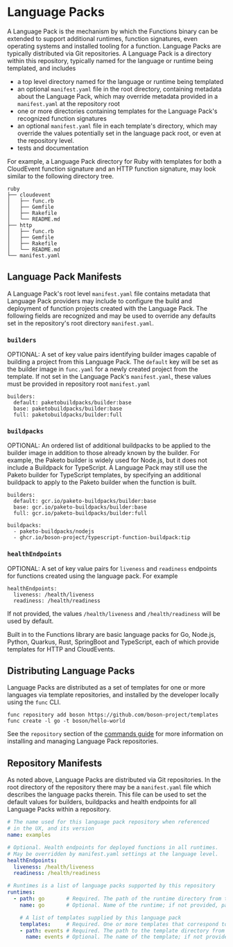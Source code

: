 # Language Packs

A Language Pack is the mechanism by which the Functions binary can be extended
to support additional runtimes, function signatures, even operating systems and
installed tooling for a function. Language Packs are typically distributed via
Git repositories. A Language Pack is a directory within this repository,
typically named for the language or runtime being templated, and includes

- a top level directory named for the language or runtime being templated
- an optional `manifest.yaml` file in the root directory, containing metadata about the Language Pack, which may override metadata provided in a `manifest.yaml` at the repository root
- one or more directories containing templates for the Language Pack's recognized function signatures
- an optional `manifest.yaml` file in each  template's directory, which may override the values potentially set in the language pack root, or even at the repository level.
- tests and documentation

For example, a Language Pack directory for Ruby with templates for both
a CloudEvent function signature and an HTTP function signature, may look
similar to the following directory tree.

```
ruby
├── cloudevent
│   ├── func.rb
│   ├── Gemfile
│   ├── Rakefile
│   └── README.md
├── http
│   ├── func.rb
│   ├── Gemfile
│   ├── Rakefile
│   └── README.md
└── manifest.yaml
```

## Language Pack Manifests

A Language Pack's root level `manifest.yaml` file contains metadata that
Language Pack providers may include to configure the build and deployment
of function projects created with the Language Pack. The following fields
are recognized and may be used to override any defaults set in the repository's
root directory `manifest.yaml`.

### `builders`
OPTIONAL: A set of key value pairs identifying builder images capable of
building a project from this Language Pack. The `default` key will be
set as the builder image in `func.yaml` for a newly created project from
the template. If not set in the Language Pack's `manifest.yaml`, these values
must be provided in repository root `manifest.yaml`

```
builders:
  default: paketobuildpacks/builder:base
  base: paketobuildpacks/builder:base
  full: paketobuildpacks/builder:full
```

### `buildpacks`
OPTIONAL: An ordered list of additional buildpacks to be applied to the
builder image in addition to those already known by the builder.
For example, the Paketo builder is widely used for Node.js, but it does
not include a Buildpack for TypeScript. A Language Pack may still use
the Paketo builder for TypeScript templates, by specifying an additional
buildpack to apply to the Paketo builder when the function is built.

```
builders:
  default: gcr.io/paketo-buildpacks/builder:base
  base: gcr.io/paketo-buildpacks/builder:base
  full: gcr.io/paketo-buildpacks/builder:full

buildpacks:
  - paketo-buildpacks/nodejs
  - ghcr.io/boson-project/typescript-function-buildpack:tip
```

### `healthEndpoints`
OPTIONAL: A set of key value pairs for `liveness` and `readiness`
endpoints for functions created using the language pack. For example

```
healthEndpoints:
  liveness: /health/liveness
  readiness: /health/readiness
```

If not provided, the values `/health/liveness` and `/health/readiness`
will be used by default.

Built in to the Functions library are basic language packs for Go,
Node.js, Python, Quarkus, Rust, SpringBoot and TypeScript, each of
which provide templates for HTTP and CloudEvents.

## Distributing Language Packs

Language Packs are distributed as a set of templates for one or more
languages via template repositories, and installed by the developer
locally using the `func` CLI.

```
func repository add boson https://github.com/boson-project/templates
func create -l go -t boson/hello-world
```

See the `repository` section of the [commands guide](commands.md)
for more information on installing and managing Language Pack
repositories.

## Repository Manifests

As noted above, Language Packs are distributed via Git repositories.
In the root directory of the repository there may be a `manifest.yaml` file
which describes the language packs therein. This file can be used to set
the default values for builders, buildpacks and health endpoints for all
Language Packs within a repository.

```yaml
# The name used for this language pack repository when referenced
# in the UX, and its version
name: examples

# Optional. Health endpoints for deployed functions in all runtimes.
# May be overridden by manifest.yaml settings at the language level.
healthEndpoints:
  liveness: /health/liveness
  readiness: /health/readiness

# Runtimes is a list of language packs supported by this repository
runtimes:
  - path: go       # Required. The path of the runtime directory from the repository root
    name: go       # Optional. Name of the runtime; if not provided, path will be used

    # A list of templates supplied by this language pack
    templates:     # Required. One or more templates that correspond to directories within this language pack
    - path: events # Required. The path to the template directory from the language pack root
      name: events # Optional. The name of the template; if not provided path will be used
```
